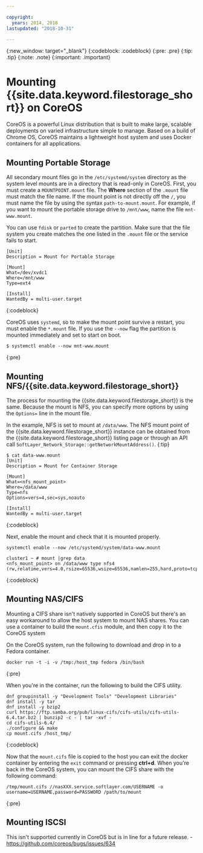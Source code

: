 ```yaml
---

copyright:
  years: 2014, 2018
lastupdated: "2018-10-31"

---
```

{:new_window: target="_blank"}
{:codeblock: .codeblock}
{:pre: .pre}
{:tip: .tip}
{:note: .note}
{:important: .important}

# Mounting {{site.data.keyword.filestorage_short}} on CoreOS

CoreOS is a powerful Linux distribution that is built to make large, scalable deployments on varied infrastructure simple to manage. Based on a build of Chrome OS, CoreOS maintains a lightweight host system and uses Docker containers for all applications.

## Mounting Portable Storage

All secondary mount files go in the `/etc/systemd/system` directory as the system level mounts are in a directory that is read-only in CoreOS. First, you must create a `MOUNTPOINT.mount` file. The **Where** section of the `.mount` file must match the file name. If the mount point is not directly off the `/`, you must name the file by using the syntax `path-to-mount.mount`. For example, if you want to mount the portable storage drive to `/mnt/www`, name the file `mnt-www.mount`.

You can use `fdisk` or `parted` to create the partition. Make sure that the file system you create matches the one listed in the `.mount` file or the service fails to start.


```
[Unit]
Description = Mount for Portable Storage

[Mount]
What=/dev/xvdc1
Where=/mnt/www
Type=ext4

[Install]
WantedBy = multi-user.target
```
{:codeblock}


CoreOS uses `systemd`, so to make the mount point survive a restart, you must enable the `*.mount` file. If you use the `--now` flag the partition is mounted immediately and set to start on boot.

```
$ systemctl enable --now mnt-www.mount
```
{:pre}

## Mounting NFS/{{site.data.keyword.filestorage_short}}

The process for mounting the {{site.data.keyword.filestorage_short}} is the same. Because the mount is NFS, you can specify more options by using the `Options=` line in the mount file.

In the example, NFS is set to mount at `/data/www`. The NFS mount point of the {{site.data.keyword.filestorage_short}} instance can be obtained from the {{site.data.keyword.filestorage_short}} listing page or through an API call `SoftLayer_Network_Storage::getNetworkMountAddress()`.
{:tip}

```
$ cat data-www.mount
[Unit]
Description = Mount for Container Storage

[Mount]
What=<nfs_mount_point>
Where=/data/www
Type=nfs
Options=vers=4,sec=sys,noauto

[Install]
WantedBy = multi-user.target
```
{:codeblock}

Next, enable the mount and check that it is mounted properly.

```
systemctl enable --now /etc/systemd/system/data-www.mount

cluster1 ~ # mount |grep data
<nfs_mount_point> on /data/www type nfs4 (rw,relatime,vers=4.0,rsize=65536,wsize=65536,namlen=255,hard,proto=tcp,port=0,timeo=600,retrans=2,sec=sys,clientaddr=10.81.x.x,local_lock=none,addr=10.1.x.x)
```
{:codeblock}

## Mounting NAS/CIFS

Mounting a CIFS share isn't natively supported in CoreOS but there's an easy workaround to allow the host system to mount NAS shares. You can use a container to build the `mount.cfis` module, and then copy it to the CoreOS system

On the CoreOS system, run the following to download and drop in to a Fedora container.

```
docker run -t -i -v /tmp:/host_tmp fedora /bin/bash
```
{:pre}

When you're in the container, run the following to build the CIFS utility.

```
dnf groupinstall -y "Development Tools" "Development Libraries"
dnf install -y tar
dnf install -y bzip2
curl https://ftp.samba.org/pub/linux-cifs/cifs-utils/cifs-utils-6.4.tar.bz2 | bunzip2 -c - | tar -xvf -
cd cifs-utils-6.4/
./configure && make
cp mount.cifs /host_tmp/
```
{:codeblock}

Now that the `mount.cifs` file is copied to the host you can exit the docker container by entering the `exit` command or pressing **ctrl+d**. When you're back in the CoreOS system, you can mount the CIFS share with the following command:
```
/tmp/mount.cifs //nasXXX.service.softlayer.com/USERNAME -o username=USERNAME,password=PASSWORD /path/to/mount
```
{:pre}

## Mounting ISCSI

This isn't supported currently in CoreOS but is in line for a future release. - https://github.com/coreos/bugs/issues/634
